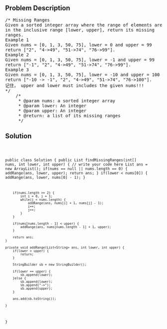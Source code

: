 <!--
<style>
  body { font-family: Arial, sans-serif; }
  .container { max-width: 100%; margin: 0 auto; padding: 10px; }
  .comment-block { max-width: 30%; background-color: #f9f9f9; padding: 10px; border-left: 5px solid #ccc; overflow-wrap: break-word; white-space: pre-wrap; }
  .code-block { background-color: #f4f4f4; padding: 10px; border: 1px solid #ddd; overflow-wrap: break-word; white-space: pre-wrap; }
</style>
-->

<div class='container'>
<h2>Problem Description</h2>
<div class='comment-block'>
<pre>
/* Missing Ranges
Given a sorted integer array where the range of elements are
in the inclusive range [lower, upper], return its missing
ranges.
Example 1
Given nums = [0, 1, 3, 50, 75], lower = 0 and upper = 99
return ["2", "4->49", "51->74", "76->99"].
Example 2
Given nums = [0, 1, 3, 50, 75], lower = -1 and upper = 99
return ["-1", "2", "4->49", "51->74", "76->99"].
Example 3
Given nums = [0, 1, 3, 50, 75], lower = -10 and upper = 100
return ["-10 -> -1", "2", "4->49", "51->74", "76->100"].
记住， upper and lower must includes the given nums!!!
*/
    /*
     * @param nums: a sorted integer array
     * @param lower: An integer
     * @param upper: An integer
     * @return: a list of its missing ranges
     */
</pre>
</div>

<h2>Solution</h2>
<div class='code-block'>
<pre><code class='language-java'>

public class Solution {
    public List<String> findMissingRanges(int[] nums, int lower, int upper) {
        // write your code here
        List<String> ans = new ArrayList<String>();
        if(nums == null || nums.length == 0) {
            addRange(ans, lower, upper);
            return ans;
        }
        if(lower < nums[0]) {
            addRange(ans, lower, nums[0] - 1);
        }
        
        if(nums.length >= 2) {
            int i = 0, j = 1;
            while(j < nums.length) {
                addRange(ans, nums[i] + 1, nums[j] - 1);
                i++;
                j++;
            }
        }
        
        if(nums[nums.length - 1] < upper) {
            addRange(ans, nums[nums.length - 1] + 1, upper);
        }
        
        return ans;
    }
    
    private void addRange(List<String> ans, int lower, int upper) {
        if(lower > upper) {
            return;
        }
        
        StringBuilder sb = new StringBuilder();
        
        if(lower == upper) {
            sb.append(lower);
        }else {
            sb.append(lower);
            sb.append("->");
            sb.append(upper);
        }
        
        ans.add(sb.toString());
        
    }
}</code></pre>
</div>
</div>
